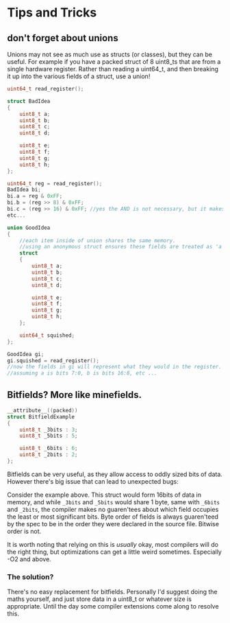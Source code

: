 # Tips and Tricks

## don't forget about unions
Unions may not see as much use as structs (or classes), but they can be useful.
For example if you have a packed struct of 8 uint8_ts that are from a single hardware register.
Rather than reading a uint64_t, and then breaking it up into the various fields of a struct, use a union!
```c
uint64_t read_register();

struct BadIdea
{
    uint8_t a;
    uint8_t b;
    uint8_t c;
    uint8_t d;

    uint8_t e;
    uint8_t f;
    uint8_t g;
    uint8_t h;
};

uint64_t reg = read_register();
BadIdea bi;
bi.a = reg & 0xFF;
bi.b = (reg >> 8) & 0xFF;
bi.c = (reg >> 16) & 0xFF; //yes the AND is not necessary, but it makes the point.
etc...
```

```c
union GoodIdea
{
    //each item inside of union shares the same memory.
    //using an anonymous struct ensures these fields are treated as 'a single item'.
    struct
    {
        uint8_t a;
        uint8_t b;
        uint8_t c;
        uint8_t d;

        uint8_t e;
        uint8_t f;
        uint8_t g;
        uint8_t h;
    };

    uint64_t squished;
};

GoodIdea gi;
gi.squished = read_register();
//now the fields in gi will represent what they would in the register.
//assuming a is bits 7:0, b is bits 16:8, etc ...
```

## Bitfields? More like minefields.

```c
__attribute__((packed))
struct BitfieldExample
{
    uint8_t _3bits : 3;
    uint8_t _5bits : 5;

    uint8_t _6bits : 6;
    uint8_t _2bits : 2;
};
```
Bitfields can be very useful, as they allow access to oddly sized bits of data. However there's big issue that can lead to unexpected bugs:

Consider the example above. This struct would form 16bits of data in memory, and while `_3bits` and `_5bits` would share 1 byte, same with `_6bits` and `_2bits`, the compiler makes no guaren'tees about which field occupies the least or most significant bits.
Byte order of fields is always guaren'teed by the spec to be in the order they were declared in the source file.
Bitwise order is not.

It is worth noting that relying on this is *usually* okay, most compilers will do the right thing, but optimizations can get a little weird sometimes. Especially -O2 and above.

### The solution?
There's no easy replacement for bitfields. Personally I'd suggest doing the maths yourself, and just store data in a uint8_t or whatever size is appropriate. Until the day some compiler extensions come along to resolve this.
